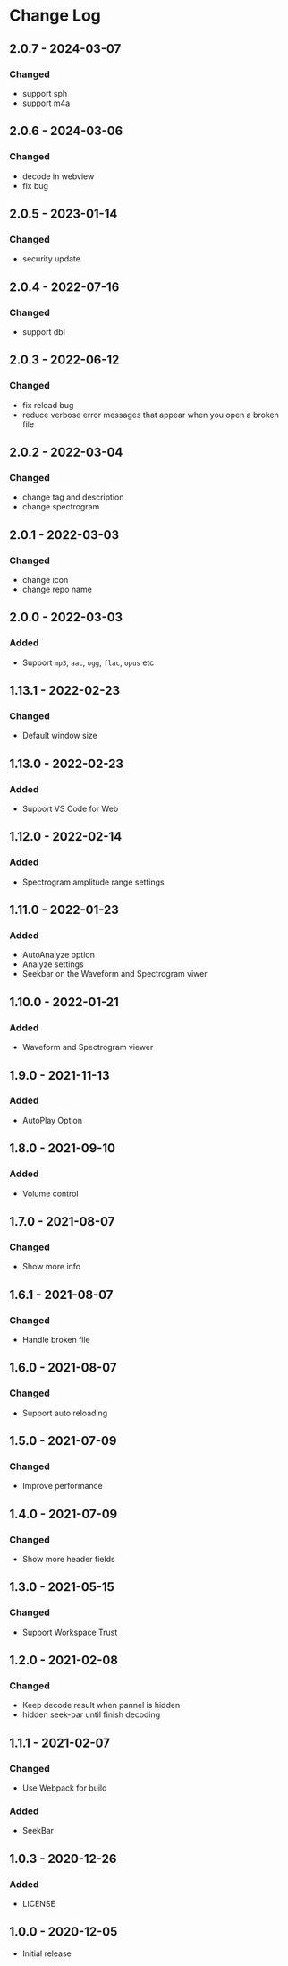 # Change Log

## 2.0.7 - 2024-03-07
### Changed
- support sph
- support m4a

## 2.0.6 - 2024-03-06
### Changed
- decode in webview
- fix bug

## 2.0.5 - 2023-01-14  
### Changed  
- security update

## 2.0.4 - 2022-07-16  
### Changed  
- support dbl  

## 2.0.3 - 2022-06-12  
### Changed  
- fix reload bug  
- reduce verbose error messages that appear when you open a broken file

## 2.0.2 - 2022-03-04  
### Changed  
- change tag and description
- change spectrogram

## 2.0.1 - 2022-03-03  
### Changed  
- change icon 
- change repo name 

## 2.0.0 - 2022-03-03  
### Added 
- Support `mp3`, `aac`, `ogg`, `flac`, `opus` etc  

## 1.13.1 - 2022-02-23  
### Changed  
- Default window size

## 1.13.0 - 2022-02-23  
### Added  
- Support VS Code for Web  
  
## 1.12.0 - 2022-02-14   
### Added  
- Spectrogram amplitude range settings  

## 1.11.0 - 2022-01-23  
### Added  
- AutoAnalyze option  
- Analyze settings  
- Seekbar on the Waveform and Spectrogram viwer  

## 1.10.0 - 2022-01-21  
### Added  
- Waveform and Spectrogram viewer  

## 1.9.0 - 2021-11-13  
### Added  
- AutoPlay Option  

## 1.8.0 - 2021-09-10  
### Added  
- Volume control  

## 1.7.0 - 2021-08-07  
### Changed  
- Show more info  

## 1.6.1 - 2021-08-07  
### Changed  
- Handle broken file  

## 1.6.0 - 2021-08-07  
### Changed  
- Support auto reloading  

## 1.5.0 - 2021-07-09  
### Changed  
- Improve performance  

## 1.4.0 - 2021-07-09  
### Changed  
- Show more header fields  

## 1.3.0 - 2021-05-15  
### Changed  
- Support Workspace Trust  

## 1.2.0 - 2021-02-08  
### Changed  
- Keep decode result when pannel is hidden
- hidden seek-bar until finish decoding    

## 1.1.1 - 2021-02-07  
### Changed  
- Use Webpack for build  

### Added  
- SeekBar  

## 1.0.3 - 2020-12-26  
### Added  
- LICENSE  

## 1.0.0 - 2020-12-05  
- Initial release  
